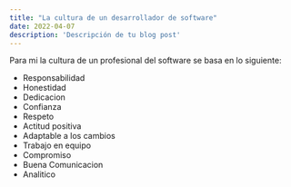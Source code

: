 ```yaml
---
title: "La cultura de un desarrollador de software"
date: 2022-04-07
description: 'Descripción de tu blog post'
---
```


Para mi la cultura de un profesional del software se basa en lo siguiente:
- Responsabilidad
- Honestidad
- Dedicacion
- Confianza
- Respeto
- Actitud positiva
- Adaptable a los cambios
- Trabajo en equipo
- Compromiso
- Buena Comunicacion
- Analitico
